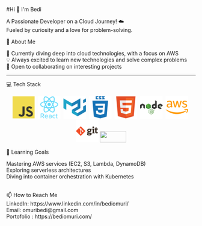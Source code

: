 #Hi 👋 I'm Bedi

A Passionate Developer on a Cloud Journey! ☁️ </br>
Fueled by curiosity and a love for problem-solving.
</br>

🚀 About Me

🌱 Currently diving deep into cloud technologies, with a focus on AWS </br>
💡 Always excited to learn new technologies and solve complex problems </br>
🤝 Open to collaborating on interesting projects </br>
 <hr>
       
</a>
  💻 Tech Stack <br>
 <br>
<div align="center">
  <img src="https://github.com/devicons/devicon/blob/master/icons/javascript/javascript-original.svg" title="JavaScript" alt="JavaScript" width="60" height="60"/>&nbsp;
  <img src="https://github.com/devicons/devicon/blob/master/icons/react/react-original-wordmark.svg" title="React" alt="React" width="60" height="60"/>&nbsp;
  <img src="https://github.com/devicons/devicon/blob/master/icons/materialui/materialui-original.svg" title="Material UI" alt="Material UI" width="60" height="60"/>&nbsp;
  <img src="https://github.com/devicons/devicon/blob/master/icons/css3/css3-plain-wordmark.svg"  title="CSS3" alt="CSS" width="60" height="60"/>&nbsp;
  <img src="https://github.com/devicons/devicon/blob/master/icons/html5/html5-original.svg" title="HTML5" alt="HTML" width="60" height="60"/>&nbsp;
  <img src="https://github.com/devicons/devicon/blob/master/icons/nodejs/nodejs-original-wordmark.svg" title="NodeJS" alt="NodeJS" width="60" height="60"/>&nbsp;
  <img src="https://github.com/devicons/devicon/blob/master/icons/amazonwebservices/amazonwebservices-plain-wordmark.svg" title="AWS" alt="AWS" width="60" height="60"/>&nbsp;
  <img src="https://github.com/devicons/devicon/blob/master/icons/git/git-original-wordmark.svg" title="Git" **alt="Git" width="60" height="60"/>
   <img      src="https://img.shields.io/badge/PostgreSQL-316192?style=for-the-badge&logo=postgresql&logoColor=white" width="70" height="30"/>

</div>

🌱 Learning Goals </br>
 
Mastering AWS services (EC2, S3, Lambda, DynamoDB) </br>
Exploring serverless architectures </br>
Diving into container orchestration with Kubernetes </br>


</br>
📫 How to Reach Me
</br>
LinkedIn: https://www.linkedin.com/in/bediomuri/ </br>
Email: omuribedi@gmail.com </br>
Portofolio : https://bediomuri.com/</br>




